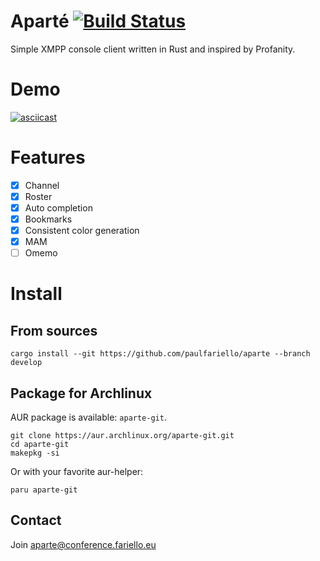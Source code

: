 Aparté [![Build Status](https://www.travis-ci.org/paulfariello/aparte.svg?branch=master)](https://www.travis-ci.org/paulfariello/aparte)
======

Simple XMPP console client written in Rust and inspired by Profanity.

Demo
====

[![asciicast](https://asciinema.org/a/272523.png)](https://asciinema.org/a/272523)

Features
========

  - [x] Channel
  - [x] Roster
  - [x] Auto completion
  - [x] Bookmarks
  - [x] Consistent color generation
  - [x] MAM
  - [ ] Omemo

Install
=======

From sources
------------

```
cargo install --git https://github.com/paulfariello/aparte --branch develop
```

Package for Archlinux
---------------------

AUR package is available: `aparte-git`.

```
git clone https://aur.archlinux.org/aparte-git.git
cd aparte-git
makepkg -si
```

Or with your favorite aur-helper:

```
paru aparte-git
```

Contact
-------

Join [aparte@conference.fariello.eu](xmpp:aparte@conference.fariello.eu?join)

